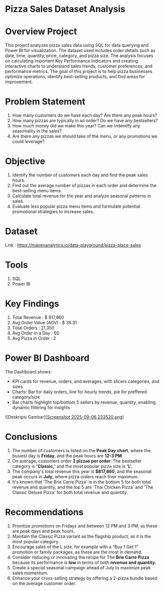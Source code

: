 # Pizza Sales Dataset Analysis

# Overview Project
This project analyzes pizza sales data using SQL for data querying and Power BI for visualization. The dataset used includes order details such as date, time, quantity, price, category, and pizza size. The analysis focuses on calculating important Key Performance Indicators and creating interactive charts to understand sales trends, customer preferences, and performance metrics. The goal of this project is to help pizza businesses optimize operations, identify best-selling products, and find areas for improvement. 

# Problem Statement
1. How many customers do we have each day? Are there any peak hours?
2. How many pizzas are typically in an order? Do we have any bestsellers?
3. How much money did we make this year? Can we indentify any seasonality in the sales?
4. Are there any pizzas we should take of the menu, or any promotions we could leverage?

# Objective
1. Identify the number of customers each day and find the peak sales hours.
2. Find out the average number of pizzas in each order and determine the best-selling menu items.
3. Calculate total revenue for the year and analyze seasonal patterns in sales.
4. Evaluate less popular pizza menu items and formulate potential promotional strategies to increase sales.

# Dataset
Link : https://mavenanalytics.io/data-playground/pizza-place-sales

# Tools
1. SQL
2. Power BI

# Key Findings
1. Total Revenue : $ 817,860
2. Avg Order Value (AOV) : $ 38.31
3. Total Orders : 21,350
4. Avg Order in a Day : 60
5. Avg Pizza in Order : 2

# Power BI Dashboard
The Dashboard shows:
- KPI cards for revenue, orders, and averages, with slicers categories, and sizes
- Charts: Bar for daily orders, line for hourly trends, pie for preffered category/size
- Bar charts highlight top/bottom 5 sellers by revenue, quantity, enabling dynamic filtering for insights

![Deskripsi Gambar]([Screenshot 2025-09-06 233520.png](https://github.com/Rakafebrian/Pizza-Sales-Dashboard/blob/main/Screenshot%202025-09-06%20233520.png))

# Conclusions
1. The number of customers is listed on the **Peak Day chart**, where the busiest day is **Friday**, and the peak hours are **12-3 PM**.
2. On average, customers order **2 pizzas per order**. The bestseller category is **'Classic,'** and the most popular pizza size is **'L'.**
3. The company's total revenue this year is **$817,860**, and the seasonal peak occurs in **July**, where pizza orders reach their maximum.
4. It's known that 'The Brie Carre Pizza' is in the bottom 5 for both total revenue and quantity, and the top 5 are 'Thai Chicken Pizza' and 'The Classic Deluxe Pizza' for both total revenue and quantity.

# Recommendations
1. Prioritize promotions on Fridays and between 12 PM and 3 PM, as these are peak days and peak hours.
2. Maintain the Classic Pizza variant as the flagship product, as it is the most popular category.
3. Encourage sales of the L size, for example with a “Buy 1 Get 1” promotion or family packages, as these are the most in demand.
4. Consider reducing or innovating the recipe for The **Brie Carre Pizza** because its performance is **low** in terms of both **revenue and quantity.**
5. Create a special seasonal campaign ahead of July to maximize peak sales momentum.
6. Enhance your cross-selling strategy by offering a 2-pizza bundle based on the average customer order.
